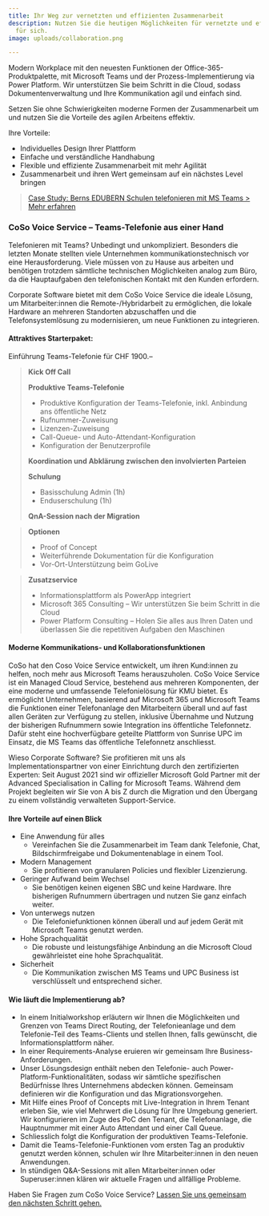 ```yaml
---
title: Ihr Weg zur vernetzten und effizienten Zusammenarbeit
description: Nutzen Sie die heutigen Möglichkeiten für vernetzte und effiziente Zusammenarbeit
  für sich.
image: uploads/collaboration.png

---
```

Modern Workplace mit den neuesten Funktionen der Office-365-Produktpalette, mit Microsoft Teams und der Prozess-Implementierung via Power Platform. Wir unterstützen Sie beim Schritt in die Cloud, sodass Dokumentenverwaltung und Ihre Kommunikation agil und einfach sind.

Setzen Sie ohne Schwierigkeiten moderne Formen der Zusammenarbeit um und nutzen Sie die Vorteile des agilen Arbeitens effektiv.

Ihre Vorteile:

* Individuelles Design Ihrer Plattform
* Einfache und verständliche Handhabung
* Flexible und effiziente Zusammenarbeit mit mehr Agilität
* Zusammenarbeit und ihren Wert gemeinsam auf ein nächstes Level bringen

> [Case Study: Berns EDUBERN Schulen telefonieren mit MS Teams > Mehr erfahren](https://www.corporatesoftware.ch/success/berns-edubern-schulen-telefonieren-mit-ms-teams/ "Case Study EDUBERN")

### CoSo Voice Service – Teams-Telefonie aus einer Hand

Telefonieren mit Teams? Unbedingt und unkompliziert. Besonders die letzten Monate stellten viele Unternehmen kommunikationstechnisch vor eine Herausforderung. Viele müssen von zu Hause aus arbeiten und benötigen trotzdem sämtliche technischen Möglichkeiten analog zum Büro, da die Hauptaufgaben den telefonischen Kontakt mit den Kunden erfordern.

Corporate Software bietet mit dem CoSo Voice Service die ideale Lösung, um Mitarbeiter:innen die Remote-/Hybridarbeit zu ermöglichen, die lokale Hardware an mehreren Standorten abzuschaffen und die Telefonsystemlösung zu modernisieren, um neue Funktionen zu integrieren.

#### Attraktives Starterpaket:

Einführung Teams-Telefonie für CHF 1900.–

> **Kick Off Call**
>
> **Produktive Teams-Telefonie**
>
> * Produktive Konfiguration der Teams-Telefonie, inkl. Anbindung ans öffentliche Netz
> * Rufnummer-Zuweisung
> * Lizenzen-Zuweisung
> * Call-Queue- und Auto-Attendant-Konfiguration
> * Konfiguration der Benutzerprofile
>
> **Koordination und Abklärung zwischen den involvierten Parteien**
>
> **Schulung**
>
> * Basisschulung Admin (1h)
> * Enduserschulung (1h)
>
> **QnA-Session nach der Migration**

> **Optionen**
>
> * Proof of Concept
> * Weiterführende Dokumentation für die Konfiguration
> * Vor-Ort-Unterstützung beim GoLive

> **Zusatzservice**
>
> * Informationsplattform als PowerApp integriert
> * Microsoft 365 Consulting – Wir unterstützen Sie beim Schritt in die Cloud
> * Power Platform Consulting – Holen Sie alles aus Ihren Daten und überlassen Sie die repetitiven Aufgaben den Maschinen

#### Moderne Kommunikations- und Kollaborationsfunktionen

CoSo hat den Coso Voice Service entwickelt, um ihren Kund:innen zu helfen, noch mehr aus Microsoft Teams herauszuholen. CoSo Voice Service ist ein Managed Cloud Service, bestehend aus mehreren Komponenten, der eine moderne und umfassende Telefonielösung für KMU bietet. Es ermöglicht Unternehmen, basierend auf Microsoft 365 und Microsoft Teams die Funktionen einer Telefonanlage den Mitarbeitern überall und auf fast allen Geräten zur Verfügung zu stellen, inklusive Übernahme und Nutzung der bisherigen Rufnummern sowie Integration ins öffentliche Telefonnetz. Dafür steht eine hochverfügbare geteilte Plattform von Sunrise UPC im Einsatz, die MS Teams das öffentliche Telefonnetz anschliesst.

Wieso Corporate Software? Sie profitieren mit uns als Implementationspartner von einer Einrichtung durch den zertifizierten Experten: Seit August 2021 sind wir offizieller Microsoft Gold Partner mit der Advanced Specialisation in Calling for Microsoft Teams. Während dem Projekt begleiten wir Sie von A bis Z durch die Migration und den Übergang zu einem vollständig verwalteten Support-Service.

#### Ihre Vorteile auf einen Blick

* Eine Anwendung für alles
  * Vereinfachen Sie die Zusammenarbeit im Team dank Telefonie, Chat, Bildschirmfreigabe und Dokumentenablage in einem Tool.
* Modern Management
  * Sie profitieren von granularen Policies und flexibler Lizenzierung.
* Geringer Aufwand beim Wechsel
  * Sie benötigen keinen eigenen SBC und keine Hardware. Ihre bisherigen Rufnummern übertragen und nutzen Sie ganz einfach weiter.
* Von unterwegs nutzen
  * Die Telefoniefunktionen können überall und auf jedem Gerät mit Microsoft Teams genutzt werden.
* Hohe Sprachqualität
  * Die robuste und leistungsfähige Anbindung an die Microsoft Cloud gewährleistet eine hohe Sprachqualität.
* Sicherheit
  * Die Kommunikation zwischen MS Teams und UPC Business ist verschlüsselt und entsprechend sicher.

#### Wie läuft die Implementierung ab?

* In einem Initialworkshop erläutern wir Ihnen die Möglichkeiten und Grenzen von Teams Direct Routing, der Telefonieanlage und dem Telefonie-Teil des Teams-Clients und stellen Ihnen, falls gewünscht, die Informationsplattform näher.
* In einer Requirements-Analyse eruieren wir gemeinsam Ihre Business-Anforderungen.
* Unser Lösungsdesign enthält neben den Telefonie- auch Power-Platform-Funktionalitäten, sodass wir sämtliche spezifischen Bedürfnisse Ihres Unternehmens abdecken können. Gemeinsam definieren wir die Konfiguration und das Migrationsvorgehen.
* Mit Hilfe eines Proof of Concepts mit Live-Integration in Ihrem Tenant erleben Sie, wie viel Mehrwert die Lösung für Ihre Umgebung generiert. Wir konfigurieren im Zuge des PoC den Tenant, die Telefonanlage, die Hauptnummer mit einer Auto Attendant und einer Call Queue.
* Schliesslich folgt die Konfiguration der produktiven Teams-Telefonie.
* Damit die Teams-Telefonie-Funktionen vom ersten Tag an produktiv genutzt werden können, schulen wir Ihre Mitarbeiter:innen in den neuen Anwendungen.
* In stündigen Q&A-Sessions mit allen Mitarbeiter:innen oder Superuser:innen klären wir aktuelle Fragen und allfällige Probleme.

Haben Sie Fragen zum CoSo Voice Service? [Lassen Sie uns gemeinsam den nächsten Schritt gehen.](mailto:info@corporatesoftware.ch)